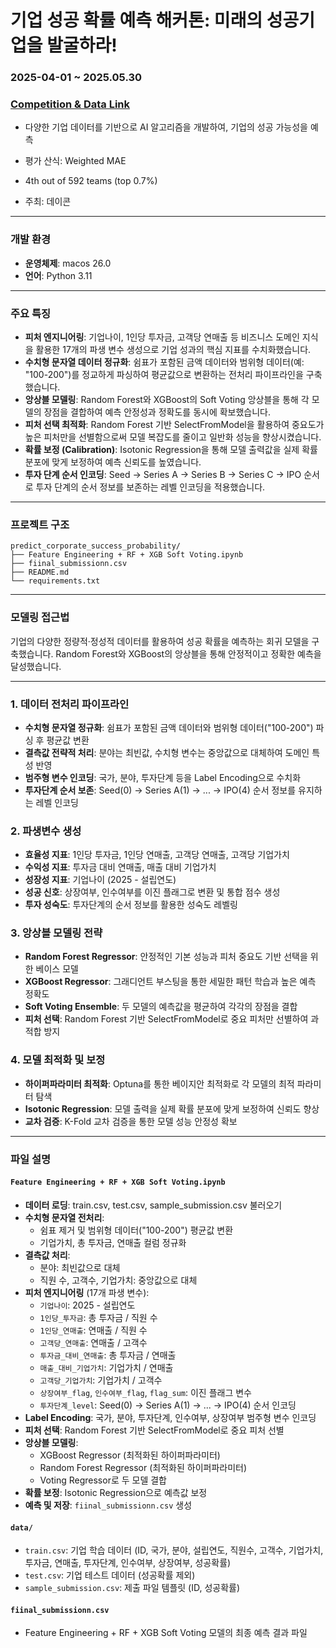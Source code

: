 # 기업 성공 확률 예측 해커톤: 미래의 성공기업을 발굴하라!

### **2025-04-01 ~ 2025.05.30**
### [Competition & Data Link](https://dacon.io/competitions/open/236475/overview/description)
- 다양한 기업 데이터를 기반으로 AI 알고리즘을 개발하여, 기업의 성공 가능성을 예측

- 평가 산식: Weighted MAE  

- 4th out of 592 teams (top 0.7%) 

- 주최: 데이콘
---
### **개발 환경**

- **운영체제**: macos 26.0
- **언어**: Python 3.11

---

### **주요 특징**

- **피처 엔지니어링**: 기업나이, 1인당 투자금, 고객당 연매출 등 비즈니스 도메인 지식을 활용한 17개의 파생 변수 생성으로 기업 성과의 핵심 지표를 수치화했습니다.
- **수치형 문자열 데이터 정규화**: 쉼표가 포함된 금액 데이터와 범위형 데이터(예: "100-200")를 정교하게 파싱하여 평균값으로 변환하는 전처리 파이프라인을 구축했습니다.
- **앙상블 모델링**: Random Forest와 XGBoost의 Soft Voting 앙상블을 통해 각 모델의 장점을 결합하여 예측 안정성과 정확도를 동시에 확보했습니다.
- **피처 선택 최적화**: Random Forest 기반 SelectFromModel을 활용하여 중요도가 높은 피처만을 선별함으로써 모델 복잡도를 줄이고 일반화 성능을 향상시켰습니다.
- **확률 보정 (Calibration)**: Isotonic Regression을 통해 모델 출력값을 실제 확률 분포에 맞게 보정하여 예측 신뢰도를 높였습니다.
- **투자 단계 순서 인코딩**: Seed → Series A → Series B → Series C → IPO 순서로 투자 단계의 순서 정보를 보존하는 레벨 인코딩을 적용했습니다.

---



### **프로젝트 구조**

```
predict_corporate_success_probability/
├── Feature Engineering + RF + XGB Soft Voting.ipynb          
├── fiinal_submissionn.csv
├── README.md           
└── requirements.txt    
```

---

### **모델링 접근법**

기업의 다양한 정량적·정성적 데이터를 활용하여 성공 확률을 예측하는 회귀 모델을 구축했습니다. Random Forest와 XGBoost의 앙상블을 통해 안정적이고 정확한 예측을 달성했습니다.

***

### 1. 데이터 전처리 파이프라인
- **수치형 문자열 정규화**: 쉼표가 포함된 금액 데이터와 범위형 데이터("100-200") 파싱 후 평균값 변환
- **결측값 전략적 처리**: 분야는 최빈값, 수치형 변수는 중앙값으로 대체하여 도메인 특성 반영
- **범주형 변수 인코딩**: 국가, 분야, 투자단계 등을 Label Encoding으로 수치화
- **투자단계 순서 보존**: Seed(0) → Series A(1) → ... → IPO(4) 순서 정보를 유지하는 레벨 인코딩

### 2. 파생변수 생성
- **효율성 지표**: 1인당 투자금, 1인당 연매출, 고객당 연매출, 고객당 기업가치
- **수익성 지표**: 투자금 대비 연매출, 매출 대비 기업가치 
- **성장성 지표**: 기업나이 (2025 - 설립연도)
- **성공 신호**: 상장여부, 인수여부를 이진 플래그로 변환 및 통합 점수 생성
- **투자 성숙도**: 투자단계의 순서 정보를 활용한 성숙도 레벨링

### 3. 앙상블 모델링 전략
- **Random Forest Regressor**: 안정적인 기본 성능과 피처 중요도 기반 선택을 위한 베이스 모델
- **XGBoost Regressor**: 그래디언트 부스팅을 통한 세밀한 패턴 학습과 높은 예측 정확도
- **Soft Voting Ensemble**: 두 모델의 예측값을 평균하여 각각의 장점을 결합
- **피처 선택**: Random Forest 기반 SelectFromModel로 중요 피처만 선별하여 과적합 방지

### 4. 모델 최적화 및 보정
- **하이퍼파라미터 최적화**: Optuna를 통한 베이지안 최적화로 각 모델의 최적 파라미터 탐색
- **Isotonic Regression**: 모델 출력을 실제 확률 분포에 맞게 보정하여 신뢰도 향상
- **교차 검증**: K-Fold 교차 검증을 통한 모델 성능 안정성 확보

---

### **파일 설명**

#### `Feature Engineering + RF + XGB Soft Voting.ipynb`
- **데이터 로딩**: train.csv, test.csv, sample_submission.csv 불러오기
- **수치형 문자열 전처리**:
  - 쉼표 제거 및 범위형 데이터("100-200") 평균값 변환
  - 기업가치, 총 투자금, 연매출 컬럼 정규화
- **결측값 처리**:
  - 분야: 최빈값으로 대체
  - 직원 수, 고객수, 기업가치: 중앙값으로 대체
- **피처 엔지니어링** (17개 파생 변수):
  - `기업나이`: 2025 - 설립연도
  - `1인당_투자금`: 총 투자금 / 직원 수
  - `1인당_연매출`: 연매출 / 직원 수
  - `고객당_연매출`: 연매출 / 고객수
  - `투자금_대비_연매출`: 총 투자금 / 연매출
  - `매출_대비_기업가치`: 기업가치 / 연매출
  - `고객당_기업가치`: 기업가치 / 고객수
  - `상장여부_flag`, `인수여부_flag`, `flag_sum`: 이진 플래그 변수
  - `투자단계_level`: Seed(0) → Series A(1) → ... → IPO(4) 순서 인코딩
- **Label Encoding**: 국가, 분야, 투자단계, 인수여부, 상장여부 범주형 변수 인코딩
- **피처 선택**: Random Forest 기반 SelectFromModel로 중요 피처 선별
- **앙상블 모델링**:
  - XGBoost Regressor (최적화된 하이퍼파라미터)
  - Random Forest Regressor (최적화된 하이퍼파라미터)
  - Voting Regressor로 두 모델 결합
- **확률 보정**: Isotonic Regression으로 예측값 보정
- **예측 및 저장**: `fiinal_submissionn.csv` 생성

#### `data/`
- `train.csv`: 기업 학습 데이터 (ID, 국가, 분야, 설립연도, 직원수, 고객수, 기업가치, 투자금, 연매출, 투자단계, 인수여부, 상장여부, 성공확률)
- `test.csv`: 기업 테스트 데이터 (성공확률 제외)
- `sample_submission.csv`: 제출 파일 템플릿 (ID, 성공확률)

#### `fiinal_submissionn.csv`
- Feature Engineering + RF + XGB Soft Voting 모델의 최종 예측 결과 파일


